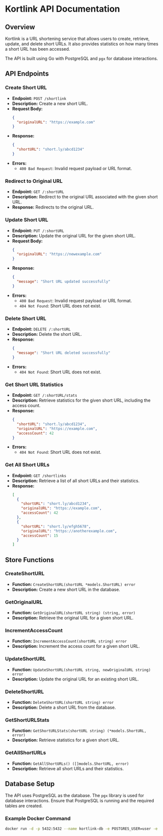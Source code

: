 # Kortlink API Documentation

## Overview

Kortlink is a URL shortening service that allows users to create, retrieve, update, and delete short URLs. It also provides statistics on how many times a short URL has been accessed.

The API is built using Go with PostgreSQL and `pgx` for database interactions.

## API Endpoints

### Create Short URL

- **Endpoint:** `POST /shortlink`
- **Description:** Create a new short URL.
- **Request Body:**
  ```json
  {
    "originalURL": "https://example.com"
  }
  ```
- **Response:**
  ```json
  {
    "shortURL": "short.ly/abcd1234"
  }
  ```
- **Errors:**
  - `400 Bad Request`: Invalid request payload or URL format.

### Redirect to Original URL

- **Endpoint:** `GET /:shortURL`
- **Description:** Redirect to the original URL associated with the given short URL.
- **Response:** Redirects to the original URL.

### Update Short URL

- **Endpoint:** `PUT /:shortURL`
- **Description:** Update the original URL for the given short URL.
- **Request Body:**
  ```json
  {
    "originalURL": "https://newexample.com"
  }
  ```
- **Response:**
  ```json
  {
    "message": "Short URL updated successfully"
  }
  ```
- **Errors:**
  - `400 Bad Request`: Invalid request payload or URL format.
  - `404 Not Found`: Short URL does not exist.

### Delete Short URL

- **Endpoint:** `DELETE /:shortURL`
- **Description:** Delete the short URL.
- **Response:**
  ```json
  {
    "message": "Short URL deleted successfully"
  }
  ```
- **Errors:**
  - `404 Not Found`: Short URL does not exist.

### Get Short URL Statistics

- **Endpoint:** `GET /:shortURL/stats`
- **Description:** Retrieve statistics for the given short URL, including the access count.
- **Response:**
  ```json
  {
    "shortURL": "short.ly/abcd1234",
    "originalURL": "https://example.com",
    "accessCount": 42
  }
  ```
- **Errors:**
  - `404 Not Found`: Short URL does not exist.

### Get All Short URLs

- **Endpoint:** `GET /shortlinks`
- **Description:** Retrieve a list of all short URLs and their statistics.
- **Response:**
  ```json
  [
    {
      "shortURL": "short.ly/abcd1234",
      "originalURL": "https://example.com",
      "accessCount": 42
    },
    {
      "shortURL": "short.ly/efgh5678",
      "originalURL": "https://anotherexample.com",
      "accessCount": 15
    }
  ]
  ```

## Store Functions

### CreateShortURL

- **Function:** `CreateShortURL(shortURL *models.ShortURL) error`
- **Description:** Create a new short URL in the database.

### GetOriginalURL

- **Function:** `GetOriginalURL(shortURL string) (string, error)`
- **Description:** Retrieve the original URL for a given short URL.

### IncrementAccessCount

- **Function:** `IncrementAccessCount(shortURL string) error`
- **Description:** Increment the access count for a given short URL.

### UpdateShortURL

- **Function:** `UpdateShortURL(shortURL string, newOriginalURL string) error`
- **Description:** Update the original URL for an existing short URL.

### DeleteShortURL

- **Function:** `DeleteShortURL(shortURL string) error`
- **Description:** Delete a short URL from the database.

### GetShortURLStats

- **Function:** `GetShortURLStats(shortURL string) (*models.ShortURL, error)`
- **Description:** Retrieve statistics for a given short URL.

### GetAllShortURLs

- **Function:** `GetAllShortURLs() ([]models.ShortURL, error)`
- **Description:** Retrieve all short URLs and their statistics.

## Database Setup

The API uses PostgreSQL as the database. The `pgx` library is used for database interactions. Ensure that PostgreSQL is running and the required tables are created.

### Example Docker Command

```bash
docker run -d -p 5432:5432 --name kortlink-db -e POSTGRES_USER=user -e POSTGRES_PASSWORD=password -e POSTGRES_DB=kortlink postgres:latest
```
